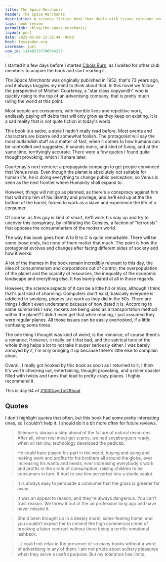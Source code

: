 ```yaml
---
title: The Space Merchants
header: The Space Merchants
description: A science fiction book that deals with issues relevant even today, it had been a while since I've read one of those!
tags: book review
permalink: /blog/the-space-merchants/
layout: post
date: 2025-05-09 23:28:44 -0600
host: fosstodon.org
username: joel
com_id: 114482137786544223
---
```


I started it a few days before I started [Cibola Burn](/blog/cibola-burn), as I waited for other club members to acquire the book and start reading it.

*The Space Merchants* was originally published in 1952, that's 73 years ago, and it always boggles my mind to think about that. In this novel we follow the perspective of Mitchell Courtenay, a "star class copysmith" who is quickly rising to the top of an advertising company, that is pretty much ruling the world at this point.

Most people are consumers, with horrible lives and repetitive work, endlessly paying off debts that will only grow as they keep on existing. It is a sad reality that is not quite fiction in today's world.

This book is a satire, a style I hadn't really read before. Most events and characters are bizarre and somewhat foolish. The protagonist will say the most outlandish stuff as a matter of fact, when it comes to how humans can be controlled and suggested, it sounds ironic, and kind of funny, and at the same time, terrifyingly accurate. There were a few quotes I found quite thought provoking, which I'll share later.

Courtenay's next venture: a propaganda campaign to get people convinced that Venus rules. Even though the planet is absolutely not suitable for human life, he is doing everything to change public perception, so Venus is seen as the next frontier where Humanity shall expand to.

However, things will not go as planned, as there's a conspiracy against him that will strip him of his identity and privilege, and he'll end up at the the bottom of the barrel, forced to work as a slave and experience the life of a consumer.

Of course, as this guy is kind of smart, he'll work his way up and try to uncover this conspiracy, by inflitrating the Consies, a faction of "terrorists" that opposes the consummerism of the modern world.

The way this book goes from A to B to C is quite remarkable. There will be some loose ends, but none of them matter that much. The point is how the protagonist evolves and changes after facing different sides of society and how it works.

A lot of the themes in the book remain incredibly relevant to this day, the idea of consummerism and corporations out of control, the overpopulation of the planet and the scarcity of resources, the inequality of the economic landscape and everything else. It has barely dated at all in those regards.

However, the science aspects of it can be a little hit or miss, although I think that's just kind of charming. Computers don't exist, basically everyone is addicted to smoking, phones just work as they did in the 50s. There are things I didn't even understand because of how dated it is. According to some summaries I saw, rockets are being used as a transportation method within the planet? I didn't even get that while reading, I just assumed they were regular planes. All those issues can be easily overlooked, if a little confusing some times.

The one thing I thought was kind of weird, is the romance, of course there's a romance. However, it really isn't that bad, and the satirical tone of the whole thing helps a lot to not take it super seriously either. I was barely annoyed by it, I'm only bringing it up because there's little else to complain about.

Overall, I really got hooked by this book as soon as I returned to it, I think it's worth checking out, entertaining, thought provoking, and a roller coaster filled with twists and turns that lead to pretty crazy places. I highly recommend it.

This is day 64 of [#100DaysToOffload](https://100daystooffload.com)

## Quotes

I don't highlight quotes that often, but this book had some pretty interesting ones, so I couldn't help it. I should do it a bit more often for future reviews.

> Science is always a step ahead of the failure of natural resources. After all, when real meat got scarce, we had soyaburguers ready. when oil ran low, technology developed the pedicab.

> He could have played his part in the world, buying and using and making work and profits for his brothers all around the globe, ever increasing his wants and needs, ever increasing everybody's work and profits in the circle of consumption, raising children to be consumers in turn. It hurt to see him perverted into a sterile zealot.

> It is always easy to persuade a consumer that the grass is greener far away.

> It was an appeal to reason, and they're always dangerous. You can't trust reason. We threw it out of the ad profession long ago and have never missed it.

> She'd been brought up in a deeply moral, sales-fearing home, and you couldn't expect her to commit the high commercial crime of breaking a labor contract without there being a terrific emotional lashback.

> ...I could not relax in the presence of so many books without a word of advertising in any of them. I am not prude about solitary pleasures when they serve a useful purpose. But my tolerance has limits.

